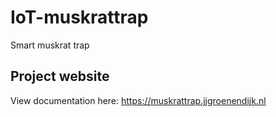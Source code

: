 # IoT-muskrattrap
Smart muskrat trap

## Project website
View documentation here:
https://muskrattrap.jjgroenendijk.nl

